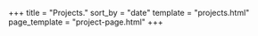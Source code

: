 +++
title = "Projects."
sort_by = "date"
template = "projects.html"
page_template = "project-page.html"
+++